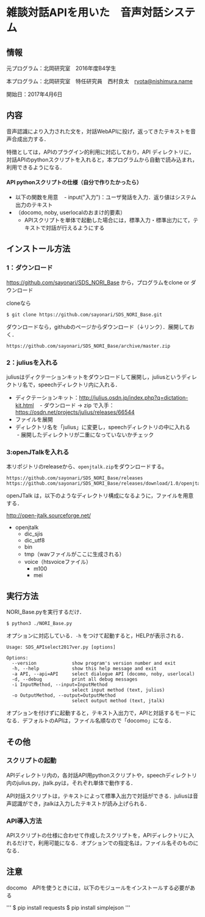 # 雑談対話APIを用いた　音声対話システム
## 情報
元プログラム：北岡研究室　2016年度B4学生

本プログラム：北岡研究室　特任研究員　西村良太　ryota@nishimura.name

開始日：2017年4月6日

## 内容
音声認識により入力された文を，対話WebAPIに投げ，返ってきたテキストを音声合成出力する．

特徴としては，APIのプラグイン的利用に対応しており，API ディレクトリに，対話APIのpythonスクリプトを入れると，本プログラムから自動で読み込まれ，利用できるようになる．

#### API pythonスクリプトの仕様（自分で作りたかったら）
- 以下の関数を用意
    - input("入力")：ユーザ発話を入力．返り値はシステム出力のテキスト
- （docomo, noby, userlocalのおまけ的要素）
    - APIスクリプトを単体で起動した場合には，標準入力・標準出力にて，テキストで対話が行えるようにする

## インストール方法
### 1：ダウンロード
https://github.com/sayonari/SDS_NORI_Base から，プログラムをclone or ダウンロード

cloneなら

`$ git clone https://github.com/sayonari/SDS_NORI_Base.git`


ダウンロードなら，githubのページからダウンロード（↓リンク）．展開しておく．

`https://github.com/sayonari/SDS_NORI_Base/archive/master.zip`

### 2：juliusを入れる
juliusはディクテーションキットをダウンロードして展開し，juliusというディレクトリ名で，speechディレクトリ内に入れる．

- ディクテーションキット：http://julius.osdn.jp/index.php?q=dictation-kit.html
    - ダウンロード → zip で入手：https://osdn.net/projects/julius/releases/66544
- ファイルを展開
- ディレクトリ名を「julius」に変更し，speechディレクトリの中に入れる
    - 展開したディレクトリが二重になっていないかチェック


### 3:openJTalkを入れる
本リポジトリのreleaseから、`openjtalk.zip`をダウンロードする。

```
https://github.com/sayonari/SDS_NORI_Base/releases
https://github.com/sayonari/SDS_NORI_Base/releases/download/1.0/openjtalk.zip
```

openJTalk は，以下のようなディレクトリ構成になるように，ファイルを用意する．

http://open-jtalk.sourceforge.net/


- openjtalk
    - dic_sjis
    - dic_utf8
    - bin
    - tmp（wavファイルがここに生成される）
    - voice（htsvoiceファイル）
        - m100
        - mei

## 実行方法
NORI_Base.pyを実行するだけ．

`$ python3 ./NORI_Base.py`

オプションに対応している．`-h` をつけて起動すると，HELPが表示される．

```
Usage: SDS_APIselect2017ver.py [options]

Options:
  --version             show program's version number and exit
  -h, --help            show this help message and exit
  -a API, --api=API     select dialogue API (docomo, noby, userlocal)
  -d, --debug           print all debug messages
  -i InputMethod, --input=InputMethod
                        select input method (text, julius)
  -o OutputMethod, --output=OutputMethod
                        select output method (text, jtalk)
```

オプションを付けずに起動すると，テキスト入出力で，APIと対話するモードになる．デフォルトのAPIは，ファイル名順なので「docomo」になる．

## その他
### スクリプトの起動
APIディレクトリ内の，各対話API用pythonスクリプトや，speechディレクトリ内のjulius.py，jtalk.pyは，それぞれ単体で動作する．

API対話スクリプトは，テキストによって標準入出力で対話ができる．juliusは音声認識ができ，jtalkは入力したテキストが読み上げられる．

### API導入方法
APIスクリプトの仕様に合わせて作成したスクリプトを，APIディレクトリに入れるだけで，利用可能になる．オプションでの指定名は，ファイル名そのものになる．



## 注意
docomo　APIを使うときには，以下のモジュールをインストールする必要がある

'''
$ pip install requests
$ pip install simplejson
'''

